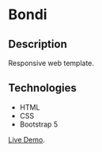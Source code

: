# Bondi

## Description

Responsive web template.

## Technologies

- HTML
- CSS
- Bootstrap 5

[Live Demo](https://moalaacs.github.io/Bondi/).

